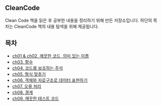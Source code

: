 ## CleanCode

Clean Code 책을 읽은 후 공부한 내용을 정리하기 위해 만든 저장소입니다.
하단의 목차는 CleanCode 책의 내용 탐색을 위해 제공됩니다.

## 목차
* [ch01 & ch02. 깨끗한 코드, 의미 있는 이름](https://github.com/codesche/CleanCode-study/blob/main/chap01%20%26%20chap02.md)
* [ch03. 함수](https://github.com/codesche/CleanCode-study/blob/main/chap03-%ED%95%A8%EC%88%98.md)
* [ch04. 코드를 보조하는 주석](https://github.com/codesche/CleanCode-study/blob/main/chap04-%EC%BD%94%EB%93%9C%EB%A5%BC%20%EB%B3%B4%EC%A1%B0%ED%95%98%EB%8A%94%20%EC%A3%BC%EC%84%9D.md)
* [ch05. 형식 맞추기](https://github.com/codesche/CleanCode-study/blob/main/chap05-%ED%98%95%EC%8B%9D%20%EB%A7%9E%EC%B6%94%EA%B8%B0.md)
* [ch06. 객체와 자료구조로 데이터 표현하기](https://github.com/codesche/CleanCode-study/blob/main/chap06-%EA%B0%9D%EC%B2%B4%EC%99%80%20%EC%9E%90%EB%A3%8C%EA%B5%AC%EC%A1%B0.md)
* [ch07. 오류 처리](https://github.com/codesche/CleanCode-study/blob/main/chap07-%EC%98%A4%EB%A5%98%20%EC%B2%98%EB%A6%AC.md)
* [ch08. 경계](https://github.com/codesche/CleanCode-study/blob/main/chap08-%EA%B2%BD%EA%B3%84.md)
* [ch09. 깨끗한 테스트 코드](https://github.com/codesche/CleanCode-study/blob/main/chap09-%EA%B9%A8%EB%81%97%ED%95%9C%20%ED%85%8C%EC%8A%A4%ED%8A%B8%20%EC%BD%94%EB%93%9C.md)
